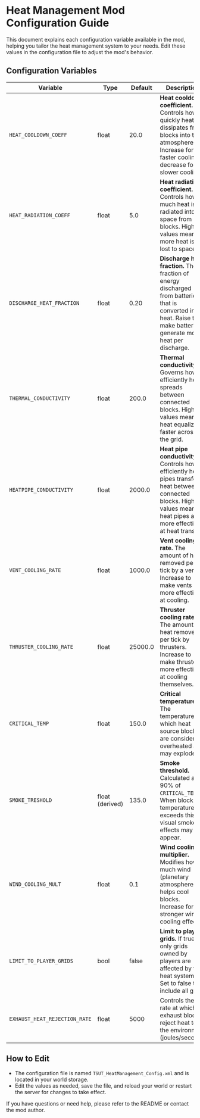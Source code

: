 # Heat Management Mod Configuration Guide

This document explains each configuration variable available in the mod, helping you tailor the heat management system to your needs. Edit these values in the configuration file to adjust the mod's behavior.

## Configuration Variables

| Variable | Type | Default | Description |
|----------|------|---------|-------------|
| `HEAT_COOLDOWN_COEFF` | float | 20.0 | **Heat cooldown coefficient.** Controls how quickly heat dissipates from blocks into the atmosphere. Increase for faster cooling, decrease for slower cooling. |
| `HEAT_RADIATION_COEFF` | float | 5.0 | **Heat radiation coefficient.** Controls how much heat is radiated into space from blocks. Higher values mean more heat is lost to space. |
| `DISCHARGE_HEAT_FRACTION` | float | 0.20 | **Discharge heat fraction.** The fraction of energy discharged from batteries that is converted into heat. Raise to make batteries generate more heat per discharge. |
| `THERMAL_CONDUCTIVITY` | float | 200.0 | **Thermal conductivity.** Governs how efficiently heat spreads between connected blocks. Higher values mean heat equalizes faster across the grid. |
| `HEATPIPE_CONDUCTIVITY` | float | 2000.0 | **Heat pipe conductivity.** Controls how efficiently heat pipes transfer heat between connected blocks. Higher values mean heat pipes are more effective at heat transfer. |
| `VENT_COOLING_RATE` | float | 1000.0 | **Vent cooling rate.** The amount of heat removed per tick by a vent. Increase to make vents more effective at cooling. |
| `THRUSTER_COOLING_RATE` | float | 25000.0 | **Thruster cooling rate.** The amount of heat removed per tick by thrusters. Increase to make thrusters more effective at cooling themselves. |
| `CRITICAL_TEMP` | float | 150.0 | **Critical temperature.** The temperature at which heat source blocks are considered overheated and may explode. |
| `SMOKE_TRESHOLD` | float (derived) | 135.0 | **Smoke threshold.** Calculated as 90% of `CRITICAL_TEMP`. When block temperature exceeds this, visual smoke effects may appear. |
| `WIND_COOLING_MULT` | float | 0.1 | **Wind cooling multiplier.** Modifies how much wind (planetary atmosphere) helps cool blocks. Increase for stronger wind cooling effects. |
| `LIMIT_TO_PLAYER_GRIDS` | bool | false | **Limit to player grids.** If true, only grids owned by players are affected by the heat system. Set to false to include all grids. |
| `EXHAUST_HEAT_REJECTION_RATE` | float | 5000 | Controls the rate at which exhaust blocks reject heat to the environment (joules/second). |


## How to Edit
- The configuration file is named `TSUT_HeatManagement_Config.xml` and is located in your world storage.
- Edit the values as needed, save the file, and reload your world or restart the server for changes to take effect.

If you have questions or need help, please refer to the README or contact the mod author. 